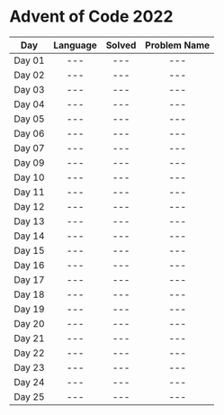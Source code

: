 # Advent of Code 2022

| Day            | Language              |  Solved  | Problem Name     |
| -------------  |:-------------:        | :-----:  | :---:            |
| Day 01         | ---                   | ---      |---               |
| Day 02         | ---                   | ---      |---               |
| Day 03         | ---                   | ---      |---               |
| Day 04         | ---                   | ---      |---               |
| Day 05         | ---                   | ---      |---               |
| Day 06         | ---                   | ---      |---               |
| Day 07         | ---                   | ---      |---               |
| Day 09         | ---                   | ---      |---               |
| Day 10         | ---                   | ---      |---               |
| Day 11         | ---                   | ---      |---               |
| Day 12         | ---                   | ---      |---               |
| Day 13         | ---                   | ---      |---               |
| Day 14         | ---                   | ---      |---               |
| Day 15         | ---                   | ---      |---               |
| Day 16         | ---                   | ---      |---               |
| Day 17         | ---                   | ---      |---               |
| Day 18         |---                    | ---      |---               |
| Day 19         | ---                   | ---      |---               |
| Day 20         | ---                   | ---      |---               |
| Day 21         | ---                   | ---      |---               |
| Day 22         | ---                   | ---      |---               |
| Day 23         | ---                   | ---      |---               |
| Day 24         | ---                   | ---      |---               |
| Day 25         | ---                   | ---      |---               |

